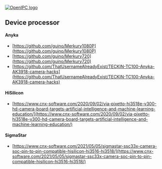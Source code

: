 [![OpenIPC logo][logo]][site_basic]

## Device processor


#### Anyka

- [https://github.com/guino/Merkury1080P](https://github.com/guino/Merkury1080P)
- [https://github.com/guino/Merkury720](https://github.com/guino/Merkury720)
- [https://github.com/ThatUsernameAlreadyExist/TECKIN-TC100-Anyka-AK3918-camera-hacks](https://github.com/ThatUsernameAlreadyExist/TECKIN-TC100-Anyka-AK3918-camera-hacks)


#### HiSilicon

- [https://www.cnx-software.com/2020/09/02/via-pixetto-hi3518e-v300-hd-camera-board-targets-artificial-intelligence-and-machine-learning-education/](https://www.cnx-software.com/2020/09/02/via-pixetto-hi3518e-v300-hd-camera-board-targets-artificial-intelligence-and-machine-learning-education/)


#### SigmaStar

- [https://www.cnx-software.com/2021/05/05/sigmastar-ssc33x-camera-soc-pin-to-pin-compatible-hisilicon-hi3516-hi3518/](https://www.cnx-software.com/2021/05/05/sigmastar-ssc33x-camera-soc-pin-to-pin-compatible-hisilicon-hi3516-hi3518/)



[logo]: https://openipc.org/assets/openipc-logo-black.svg
[site_basic]: https://openipc.org
[telegram_en]: https://t.me/OpenIPC
